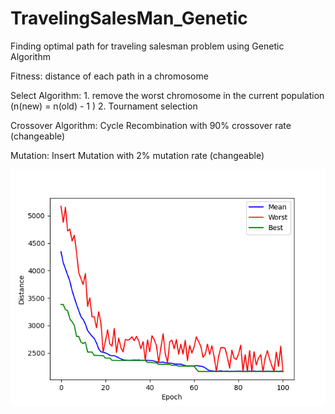 # TravelingSalesMan_Genetic
Finding optimal path for traveling salesman problem using Genetic Algorithm

Fitness: distance of each path in a chromosome

Select Algorithm: 1. remove the worst chromosome in the current population (n(new) = n(old) - 1 ) 2. Tournament selection

Crossover Algorithm: Cycle Recombination with 90% crossover rate (changeable)

Mutation: Insert Mutation with 2% mutation rate (changeable)

![](dis_epoch.png)

